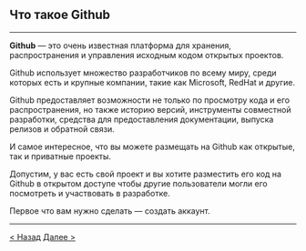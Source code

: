 ## Что такое Github

---

**Github** — это очень известная платформа для хранения, распространения и управления исходным кодом открытых проектов. 

Github использует множество разработчиков по всему миру, среди которых есть и крупные компании, такие как Microsoft, RedHat и другие.

Github предоставляет возможности не только по просмотру кода и его распространения, но также историю версий, инструменты совместной разработки, средства для предоставления документации, выпуска релизов и обратной связи.

И самое интересное, что вы можете размещать на Github как открытые, так и приватные проекты.

Допустим, у вас есть свой проект и вы хотите разместить его код на Github в открытом доступе чтобы другие пользователи могли его посмотреть и участвовать в разработке. 

Первое что вам нужно сделать — создать аккаунт.

---

[< Назад](./create.md) [Далее >](./project.md)